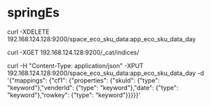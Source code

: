 # springEs

curl -XDELETE 192.168.124.128:9200/space_eco_sku_data:app_eco_sku_data_day

curl -XGET 192.168.124.128:9200/_cat/indices/

curl -H "Content-Type: application/json" -XPUT 192.168.124.128:9200/space_eco_sku_data:app_eco_sku_data_day -d 
    '{"mappings": {"cf1": {"properties": {"skuId": {"type": "keyword"},"venderId": {"type": "keyword"},"date": {"type": "keyword"},"rowkey": {"type": "keyword"}}}}}'


